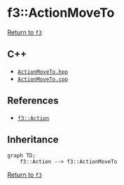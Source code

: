 # f3::ActionMoveTo

[Return to `f3`](/docs/f3.md)

## C++

- [`ActionMoveTo.hpp`](/c++/include/ActionMoveTo.hpp)
- [`ActionMoveTo.cpp`](/c++/source/ActionMoveTo.cpp)

## References

- [`f3::Action`](/docs/f3/Action.md)

## Inheritance

```mermaid
graph TD;
    f3::Action --> f3::ActionMoveTo
```

[Return to `f3`](/docs/f3.md)